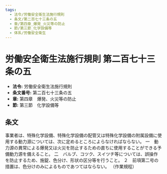 ```yaml
---
tags:
  - 法令/労働安全衛生法施行規則
  - 条文/第二百七十三条の五
  - 章/第四章_爆発_火災等の防止
  - 節/第三節_化学設備等
  - 体系/労働安全衛生
---
```

# 労働安全衛生法施行規則 第二百七十三条の五

- **法令:** 労働安全衛生法施行規則
- **条文番号:** 第二百七十三条の五
- **章:** 第四章　爆発、火災等の防止
- **節:** 第三節　化学設備等

## 条文
事業者は、特殊化学設備、特殊化学設備の配管又は特殊化学設備の附属設備に使用する動力源については、次に定めるところによらなければならない。
一　動力源の異常による爆発又は火災を防止するための直ちに使用することができる予備動力源を備えること。
二　バルブ、コツク、スイツチ等については、誤操作を防止するため、施錠、色分け、形状の区分等を行うこと。
２　前項第二号の措置は、色分けのみによるものであつてはならない。
（作業規程）

